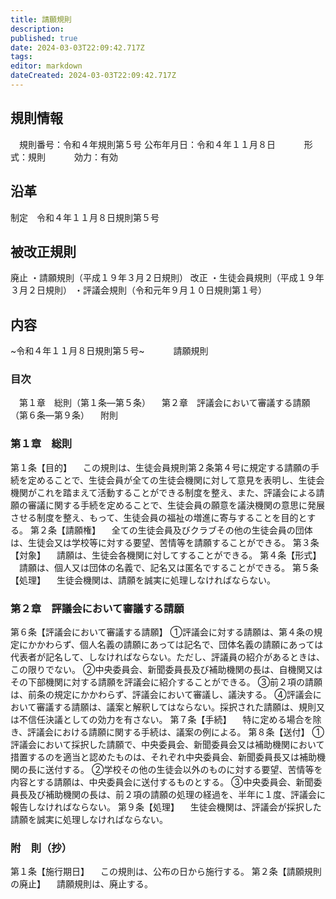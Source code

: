 ```yaml
---
title: 請願規則
description: 
published: true
date: 2024-03-03T22:09:42.717Z
tags: 
editor: markdown
dateCreated: 2024-03-03T22:09:42.717Z
---
```


## 規則情報
&emsp;規則番号：令和４年規則第５号
公布年月日：令和４年１１月８日
　　　形式：規則
　　　効力：有効
## 沿革
制定　令和４年１１月８日規則第５号
## 被改正規則
廃止
・請願規則（平成１９年３月２日規則）
改正
・生徒会員規則（平成１９年３月２日規則）
・評議会規則（令和元年９月１０日規則第１号）
## 内容
~令和４年１１月８日規則第５号~
　　　請願規則
### 目次
&emsp;第１章　総則（第１条―第５条）
　第２章　評議会において審議する請願（第６条―第９条）
　附則
### 第１章　総則
第１条【目的】
　この規則は、生徒会員規則第２条第４号に規定する請願の手続を定めることで、生徒会員が全ての生徒会機関に対して意見を表明し、生徒会機関がこれを踏まえて活動することができる制度を整え、また、評議会による請願の審議に関する手続を定めることで、生徒会員の願意を議決機関の意思に発展させる制度を整え、もって、生徒会員の福祉の増進に寄与することを目的とする。
第２条【請願権】
　全ての生徒会員及びクラブその他の生徒会員の団体は、生徒会又は学校等に対する要望、苦情等を請願することができる。
第３条【対象】
　請願は、生徒会各機関に対してすることができる。
第４条【形式】
　請願は、個人又は団体の名義で、記名又は匿名ですることができる。
第５条【処理】
　生徒会機関は、請願を誠実に処理しなければならない。
### 第２章　評議会において審議する請願
第６条【評議会において審議する請願】
①評議会に対する請願は、第４条の規定にかかわらず、個人名義の請願にあっては記名で、団体名義の請願にあっては代表者が記名して、しなければならない。ただし、評議員の紹介があるときは、この限りでない。
②中央委員会、新聞委員長及び補助機関の長は、自機関又はその下部機関に対する請願を評議会に紹介することができる。
③前２項の請願は、前条の規定にかかわらず、評議会において審議し、議決する。
④評議会において審議する請願は、議案と解釈してはならない。採択された請願は、規則又は不信任決議としての効力を有さない。
第７条【手続】
　特に定める場合を除き、評議会における請願に関する手続は、議案の例による。
第８条【送付】
①評議会において採択した請願で、中央委員会、新聞委員会又は補助機関において措置するのを適当と認めたものは、それぞれ中央委員会、新聞委員長又は補助機関の長に送付する。
②学校その他の生徒会以外のものに対する要望、苦情等を内容とする請願は、中央委員会に送付するものとする。
③中央委員会、新聞委員長及び補助機関の長は、前２項の請願の処理の経過を、半年に１度、評議会に報告しなければならない。
第９条【処理】
　生徒会機関は、評議会が採択した請願を誠実に処理しなければならない。
### 附　則（抄）
第１条【施行期日】
　この規則は、公布の日から施行する。
第２条【請願規則の廃止】
　請願規則は、廃止する。